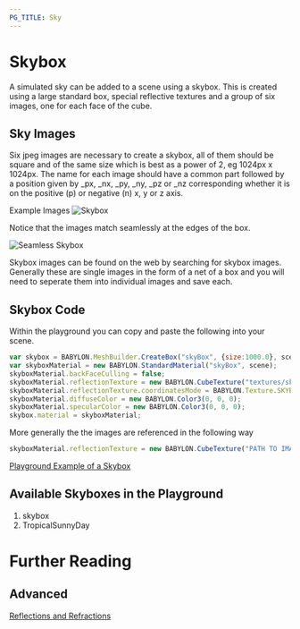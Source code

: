 ```yaml
---
PG_TITLE: Sky
---
```


# Skybox
A simulated sky can be added to a scene using a skybox. This is created using a large standard box, special reflective textures and a group of six images, one for each face of the cube.

## Sky Images
Six jpeg images are necessary to create a skybox, all of them should be square and of the same size which is best as a power of 2, eg 1024px x 1024px.
The name for each image should have a common part followed by a position given by _px, _nx, _py, _ny, _pz or _nz corresponding whether 
it is on the positive (p) or negative (n) x, y or z axis.

Example Images
![Skybox](/img/how_to/skybox.png)

Notice that the images match seamlessly at the edges of the box.

![Seamless Skybox](/img/how_to/skybox1.png)

Skybox images can be found on the web by searching for skybox images. Generally these are single images in the form of a net of a box and you will 
need to seperate them into individual images and save each.

## Skybox Code 
Within the playground you can copy and paste the following into your scene.

```javascript
var skybox = BABYLON.MeshBuilder.CreateBox("skyBox", {size:1000.0}, scene);
var skyboxMaterial = new BABYLON.StandardMaterial("skyBox", scene);
skyboxMaterial.backFaceCulling = false;
skyboxMaterial.reflectionTexture = new BABYLON.CubeTexture("textures/skybox", scene);
skyboxMaterial.reflectionTexture.coordinatesMode = BABYLON.Texture.SKYBOX_MODE;
skyboxMaterial.diffuseColor = new BABYLON.Color3(0, 0, 0);
skyboxMaterial.specularColor = new BABYLON.Color3(0, 0, 0);
skybox.material = skyboxMaterial;
```

More generally the the images are referenced in the following way

```javascript
skyboxMaterial.reflectionTexture = new BABYLON.CubeTexture("PATH TO IMAGES FOLDER/COMMON PART OF NAMES", scene);
```

[Playground Example of a Skybox](http://www.babylonjs-playground.com/#UU7RQ#1)

## Available Skyboxes in the Playground

1. skybox
2. TropicalSunnyDay

# Further Reading

## Advanced

[Reflections and Refractions](/advanced/Reflect)
